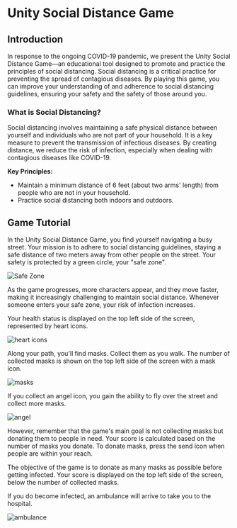 # Unity Social Distance Game

## Introduction

In response to the ongoing COVID-19 pandemic, we present the Unity Social Distance Game—an educational tool designed to promote and practice the principles of social distancing. Social distancing is a critical practice for preventing the spread of contagious diseases. By playing this game, you can improve your understanding of and adherence to social distancing guidelines, ensuring your safety and the safety of those around you.

### What is Social Distancing?

Social distancing involves maintaining a safe physical distance between yourself and individuals who are not part of your household. It is a key measure to prevent the transmission of infectious diseases. By creating distance, we reduce the risk of infection, especially when dealing with contagious diseases like COVID-19.

**Key Principles:**

- Maintain a minimum distance of 6 feet (about two arms' length) from people who are not in your household.
- Practice social distancing both indoors and outdoors.

## Game Tutorial

In the Unity Social Distance Game, you find yourself navigating a busy street. Your mission is to adhere to social distancing guidelines, staying a safe distance of two meters away from other people on the street. Your safety is protected by a green circle, your "safe zone".

![Safe Zone](/images/safe_zone.png)

As the game progresses, more characters appear, and they move faster, making it increasingly challenging to maintain social distance. Whenever someone enters your safe zone, your risk of infection increases.

Your health status is displayed on the top left side of the screen, represented by heart icons.

![heart icons](/images/safe_zone.png)

Along your path, you'll find masks. Collect them as you walk. The number of collected masks is shown on the top left side of the screen with a mask icon.

![masks](/images/safe_zone.png)

If you collect an angel icon, you gain the ability to fly over the street and collect more masks.

![angel](/images/safe_zone.png)

However, remember that the game's main goal is not collecting masks but donating them to people in need. Your score is calculated based on the number of masks you donate. To donate masks, press the send icon when people are within your reach.

The objective of the game is to donate as many masks as possible before getting infected. Your score is displayed on the top left side of the screen, below the number of collected masks.

If you do become infected, an ambulance will arrive to take you to the hospital.

![ambulance](/images/safe_zone.png)

